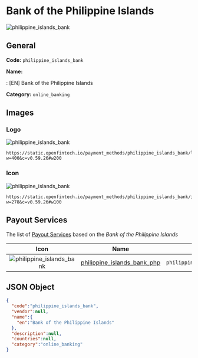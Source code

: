 
# Bank of the Philippine Islands 
![philippine_islands_bank](https://static.openfintech.io/payment_methods/philippine_islands_bank/logo.svg?w=400&c=v0.59.26#w200)  

## General 
**Code:** `philippine_islands_bank` 
 
**Name:** 
 
:	[EN] Bank of the Philippine Islands 
 
**Category:** `online_banking` 
 

## Images 

### Logo 
![philippine_islands_bank](https://static.openfintech.io/payment_methods/philippine_islands_bank/logo.svg?w=400&c=v0.59.26#w200)  

```
https://static.openfintech.io/payment_methods/philippine_islands_bank/logo.svg?w=400&c=v0.59.26#w200
```  

### Icon 
![philippine_islands_bank](https://static.openfintech.io/payment_methods/philippine_islands_bank/icon.svg?w=278&c=v0.59.26#w100)  

```
https://static.openfintech.io/payment_methods/philippine_islands_bank/icon.svg?w=278&c=v0.59.26#w100
```  

## Payout Services 
 
The list of [Payout Services](/payout-services/) based on the _Bank of the Philippine Islands_ 

|Icon|Name|Code| 
|:---:|:---:|:---:| 
|![philippine_islands_bank](https://static.openfintech.io/payout_methods/philippine_islands_bank/icon.svg?w=278&c=v0.59.26#w40) |[philippine_islands_bank_php](/payout-services/philippine_islands_bank_php/)|`philippine_islands_bank_php`| 
 

## JSON Object 

```json
{
  "code":"philippine_islands_bank",
  "vendor":null,
  "name":{
    "en":"Bank of the Philippine Islands"
  },
  "description":null,
  "countries":null,
  "category":"online_banking"
}
```  

